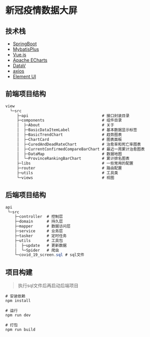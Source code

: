# 新冠疫情数据大屏


## 技术栈

 - [SpringBoot](https://spring.io/projects/spring-boot/)
 - [MybatisPlus](https://baomidou.com/)
 - [Vue.js](https://cn.vuejs.org/)
 - [Apache ECharts](https://echarts.apache.org/zh/index.html)
 - [DataV](http://datav.jiaminghi.com/)
 - [axios](https://axios-http.com/)
 - [Element UI](https://element.eleme.io/#/zh-CN)
 

## 前端项目结构

```java
view
  └─src
     ├─api                                # 接口封装目录
     ├─components                         # 组件目录
     │  ├─About                           # 关于
     │  ├─BasicDataItemLabel              # 基本数据显示标签
     │  ├─BasicTrendChart                 # 趋势图表
     │  ├─ChartCard                       # 图表面板
     │  ├─CuredAndDeadRateChart           # 治愈率和死亡率图表
     │  ├─CurrentConfirmedCompareBarChart # 最近一周累计治愈图表
     │  ├─DataMap                         # 数据地图
     │  └─ProvinceRankingBarChart         # 累计排名图表
     ├─libs                               # 一些常用的配置
     ├─router                             # 路由配置
     ├─utils                              # 工具类
     └─views                              # 视图
```
## 后端项目结构
```java
api
 └─src
    ├─controller  # 控制层
    ├─domain      # 持久层
    ├─mapper      # 数据访问层
    ├─service     # 业务层
    ├─tasker      # 定时任务
    ├─utils       # 工具包
    │  ├─update   # 更新数据
    │  └─Spider   # 爬虫
    └─covid_19_screen.sql # sql文件
```
## 项目构建
> 执行sql文件后再启动后端项目

```shell
# 安装依赖
npm install

# 运行
npm run dev

# 打包
npm run build
```


